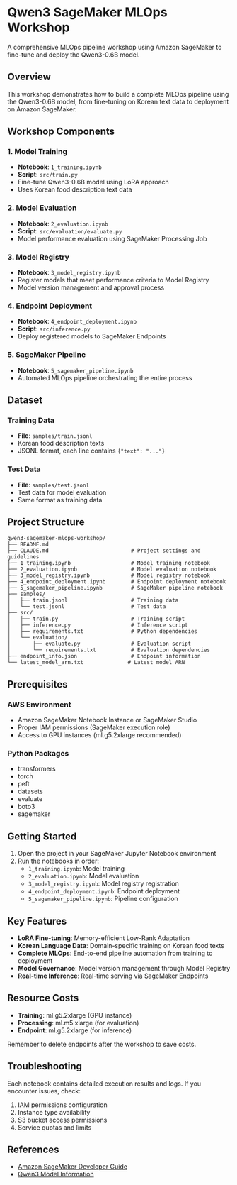 # Qwen3 SageMaker MLOps Workshop

A comprehensive MLOps pipeline workshop using Amazon SageMaker to fine-tune and deploy the Qwen3-0.6B model.

## Overview

This workshop demonstrates how to build a complete MLOps pipeline using the Qwen3-0.6B model, from fine-tuning on Korean text data to deployment on Amazon SageMaker.

## Workshop Components

### 1. Model Training
- **Notebook**: `1_training.ipynb`
- **Script**: `src/train.py`
- Fine-tune Qwen3-0.6B model using LoRA approach
- Uses Korean food description text data

### 2. Model Evaluation
- **Notebook**: `2_evaluation.ipynb`
- **Script**: `src/evaluation/evaluate.py`
- Model performance evaluation using SageMaker Processing Job

### 3. Model Registry
- **Notebook**: `3_model_registry.ipynb`
- Register models that meet performance criteria to Model Registry
- Model version management and approval process

### 4. Endpoint Deployment
- **Notebook**: `4_endpoint_deployment.ipynb`
- **Script**: `src/inference.py`
- Deploy registered models to SageMaker Endpoints

### 5. SageMaker Pipeline
- **Notebook**: `5_sagemaker_pipeline.ipynb`
- Automated MLOps pipeline orchestrating the entire process

## Dataset

### Training Data
- **File**: `samples/train.jsonl`
- Korean food description texts
- JSONL format, each line contains `{"text": "..."}`

### Test Data
- **File**: `samples/test.jsonl`
- Test data for model evaluation
- Same format as training data

## Project Structure

```
qwen3-sagemaker-mlops-workshop/
├── README.md
├── CLAUDE.md                          # Project settings and guidelines
├── 1_training.ipynb                   # Model training notebook
├── 2_evaluation.ipynb                 # Model evaluation notebook
├── 3_model_registry.ipynb             # Model registry notebook
├── 4_endpoint_deployment.ipynb        # Endpoint deployment notebook
├── 5_sagemaker_pipeline.ipynb         # SageMaker pipeline notebook
├── samples/
│   ├── train.jsonl                    # Training data
│   └── test.jsonl                     # Test data
├── src/
│   ├── train.py                       # Training script
│   ├── inference.py                   # Inference script
│   ├── requirements.txt               # Python dependencies
│   └── evaluation/
│       ├── evaluate.py                # Evaluation script
│       └── requirements.txt           # Evaluation dependencies
├── endpoint_info.json                 # Endpoint information
└── latest_model_arn.txt              # Latest model ARN
```

## Prerequisites

### AWS Environment
- Amazon SageMaker Notebook Instance or SageMaker Studio
- Proper IAM permissions (SageMaker execution role)
- Access to GPU instances (ml.g5.2xlarge recommended)

### Python Packages
- transformers
- torch
- peft
- datasets
- evaluate
- boto3
- sagemaker

## Getting Started

1. Open the project in your SageMaker Jupyter Notebook environment
2. Run the notebooks in order:
   - `1_training.ipynb`: Model training
   - `2_evaluation.ipynb`: Model evaluation
   - `3_model_registry.ipynb`: Model registry registration
   - `4_endpoint_deployment.ipynb`: Endpoint deployment
   - `5_sagemaker_pipeline.ipynb`: Pipeline configuration

## Key Features

- **LoRA Fine-tuning**: Memory-efficient Low-Rank Adaptation
- **Korean Language Data**: Domain-specific training on Korean food texts
- **Complete MLOps**: End-to-end pipeline automation from training to deployment
- **Model Governance**: Model version management through Model Registry
- **Real-time Inference**: Real-time serving via SageMaker Endpoints

## Resource Costs

- **Training**: ml.g5.2xlarge (GPU instance)
- **Processing**: ml.m5.xlarge (for evaluation)
- **Endpoint**: ml.g5.2xlarge (for inference)

Remember to delete endpoints after the workshop to save costs.

## Troubleshooting

Each notebook contains detailed execution results and logs. If you encounter issues, check:

1. IAM permissions configuration
2. Instance type availability
3. S3 bucket access permissions
4. Service quotas and limits

## References
- [Amazon SageMaker Developer Guide](https://docs.aws.amazon.com/sagemaker/)
- [Qwen3 Model Information](https://huggingface.co/Qwen/Qwen3-0.6B)